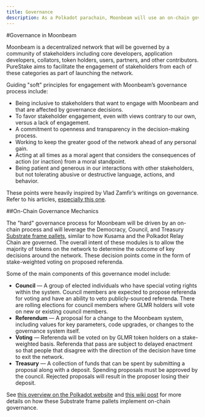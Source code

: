 ```yaml
---
title: Governance
description: As a Polkadot parachain, Moonbeam will use an on-chain governance system, allowing for a stake-weighted vote on public referenda.
---
```


#Governance in Moonbeam

Moonbeam is a decentralized network that will be governed by a community of stakeholders including core developers, application developers, collators, token holders, users, partners, and other contributors.  PureStake aims to facilitate the engagement of stakeholders from each of these categories as part of launching the network.

Guiding "soft" principles for engagement with Moonbeam’s governance process include:

* Being inclusive to stakeholders that want to engage with Moonbeam and that are affected by governance decisions.
* To favor stakeholder engagement, even with views contrary to our own, versus a lack of engagement.
* A commitment to openness and transparency in the decision-making process.
* Working to keep the greater good of the network ahead of any personal gain.  
* Acting at all times as a moral agent that considers the consequences of action (or inaction) from a moral standpoint.
* Being patient and generous in our interactions with other stakeholders, but not tolerating abusive or destructive language, actions, and behavior.

These points were heavily inspired by Vlad Zamfir’s writings on governance. Refer to his articles, [especially this one](https://medium.com/@Vlad_Zamfir/how-to-participate-in-blockchain-governance-in-good-faith-and-with-good-manners-bd4e16846434).

##On-Chain Governance Mechanics

The "hard" governance process for Moonbeam will be driven by an on-chain process and will leverage the Democracy, Council, and Treasury [Substrate frame pallets](/resources/glossary/#substrate-frame-pallets), similar to how Kusama and the Polkadot Relay Chain are governed.  The overall intent of these modules is to allow the majority of tokens on the network to determine the outcome of key decisions around the network.  These decision points come in the form of stake-weighted voting on proposed referenda.

Some of the main components of this governance model include:

* **Council** — A group of elected individuals who have special voting rights within the system.  Council members are expected to propose referenda for voting and have an ability to veto publicly-sourced referenda.  There are rolling elections for council members where GLMR holders will vote on new or existing council members.
* **Referendum** — A proposal for a change to the Moonbeam system, including values for key parameters, code upgrades, or changes to the governance system itself.
* **Voting** — Referenda will be voted on by GLMR token holders on a stake-weighted basis.  Referenda that pass are subject to delayed enactment so that people that disagree with the direction of the decision have time to exit the network.
* **Treasury** — A collection of funds that can be spent by submitting a proposal along with a deposit.  Spending proposals must be approved by the council.  Rejected proposals will result in the proposer losing their deposit.

See [this overview on the Polkadot website](https://polkadot.network/a-walkthrough-of-polkadots-governance/) and [this wiki post](https://wiki.polkadot.network/docs/en/learn-governance) for more details on how these Substrate frame pallets implement on-chain governance.
